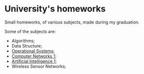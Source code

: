 # University's homeworks

Small homeworks, of various subjects, made during my graduation.

Some of the subjects are:

* Algorithms;
* Data Structure;
* [Operational Systems](https://github.com/danielsanfr/universitys-homeworks/tree/master/operational-system);
* [Computer Networks 1](https://github.com/danielsanfr/universitys-homeworks/tree/master/computer-networks);
* [Artificial Intelligence 1](https://github.com/danielsanfr/universitys-homeworks/tree/master/artificial-intelligence);
* Wireless Sensor Networks;
